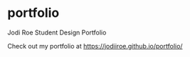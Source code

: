 # portfolio
Jodi Roe Student Design Portfolio 

Check out my portfolio at https://jodiiroe.github.io/portfolio/ 
